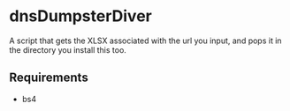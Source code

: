 # dnsDumpsterDiver
A script that gets the XLSX associated with the url you input, and pops it in the directory you install this too.

## Requirements
* bs4
